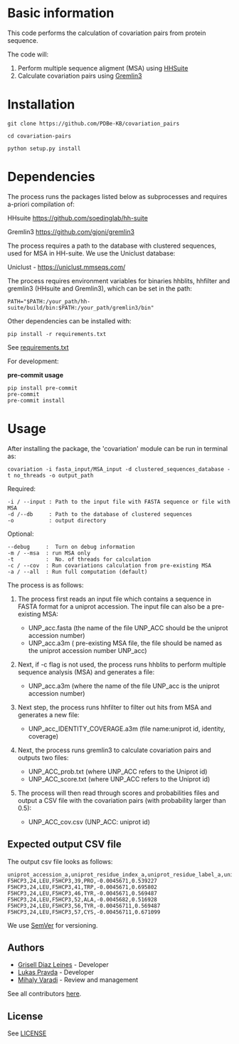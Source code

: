 # Basic information

This code performs the calculation of covariation pairs from protein sequence. 

The code will: 
1) Perform multiple sequence aligment (MSA) using [HHSuite](https://github.com/soedinglab/hh-suite)
2) Calculate covariation pairs using [Gremlin3](https://github.com/gjoni/gremlin3)

# Installation

```
git clone https://github.com/PDBe-KB/covariation_pairs

cd covariation-pairs

python setup.py install
```

# Dependencies

The process runs the packages listed below as subprocesses and requires a-priori compilation of:

HHsuite   https://github.com/soedinglab/hh-suite

Gremlin3  https://github.com/gjoni/gremlin3

The process requires a path to the database with clustered sequences, used for MSA in HH-suite. We use the Uniclust database:

Uniclust - https://uniclust.mmseqs.com/

The process requires environment variables for binaries hhblits, hhfilter and gremlin3 (HHsuite and Gremlin3), which can be set in the path:

```
PATH="$PATH:/your_path/hh-suite/build/bin:$PATH:/your_path/gremlin3/bin"

```
Other dependencies can be installed with:

```
pip install -r requirements.txt
```
See  [requirements.txt](https://github.com/PDBe-KB/covariation_pairs/blob/main/requirements.txt)

For development: 

**pre-commit usage**

```
pip install pre-commit
pre-commit
pre-commit install
```

# Usage

After installing the package, the 'covariation' module can be run in terminal as:

```
covariation -i fasta_input/MSA_input -d clustered_sequences_database -t no_threads -o output_path
```

Required:
```
-i / --input : Path to the input file with FASTA sequence or file with MSA  
-d /--db     : Path to the database of clustered sequences
-o           : output directory 
```

Optional:

```
--debug     :  Turn on debug information
-m / --msa  : run MSA only
-t          :  No. of threads for calculation
-c / --cov  : Run covariations calculation from pre-existing MSA
-a / --all  : Run full computation (default)
```

The process is as follows:

1. The process first reads an input file which contains a sequence in FASTA format for a uniprot accession. The input file can also be a pre-existing MSA:
   - UNP_acc.fasta  (the name of the file UNP_ACC should be the uniprot accession number)
   - UNP_acc.a3m ( pre-existing MSA file, the file should be named as the uniprot accession number UNP_acc)
   
2. Next, if -c flag is not used,  the process runs hhblits to perform multiple sequence analysis (MSA) and generates a file:
   - UNP_acc.a3m (where the name of the file UNP_acc is the uniprot accession number)
3. Next step, the process runs hhfilter to filter out hits from MSA and generates a new file:
   - UNP_acc_IDENTITY_COVERAGE.a3m (file name:uniprot id, identity, coverage)
6. Next, the process runs gremlin3 to calculate covariation pairs and outputs two files:
   - UNP_ACC_prob.txt (where UNP_ACC refers to the Uniprot id)
   - UNP_ACC_score.txt (where UNP_ACC refers to the Uniprot id)
7. The process will then read through scores and probabilities files and output a CSV file with the covariation pairs (with probability larger than 0.5):
   - UNP_ACC_cov.csv (UNP_ACC: uniprot id)
   
## Expected output CSV file

The output csv file looks as follows:
```
uniprot_accession_a,uniprot_residue_index_a,uniprot_residue_label_a,uniprot_accession_b,uniprot_residue_index_b,uniprot_residue_label_b,covariation_score,covariation_probability
F5HCP3,24,LEU,F5HCP3,39,PRO,-0.0045671,0.539227
F5HCP3,24,LEU,F5HCP3,41,TRP,-0.0045671,0.695802
F5HCP3,24,LEU,F5HCP3,46,TYR,-0.0045671,0.569487
F5HCP3,24,LEU,F5HCP3,52,ALA,-0.0045682,0.516928
F5HCP3,24,LEU,F5HCP3,56,TYR,-0.00456711,0.569487
F5HCP3,24,LEU,F5HCP3,57,CYS,-0.00456711,0.671099
```

We use [SemVer](https://semver.org) for versioning.

## Authors
* [Grisell Diaz Leines](https://github.com/grisell) - Developer
* [Lukas Pravda](https://github.com/grisell) - Developer
* [Mihaly Varadi](https://github.com/mvaradi) - Review and management 

See all contributors [here](https://github.com/PDBe-KB/pisa-analysis/graphs/contributors).

## License

See  [LICENSE](https://github.com/PDBe-KB/pisa-analysis/blob/main/LICENSE)
